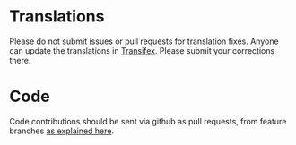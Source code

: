 Translations
============

Please do not submit issues or pull requests for translation fixes. Anyone can update the translations in [Transifex](https://www.transifex.com/projects/p/textsecure-official/). Please submit your corrections there.

Code
====

Code contributions should be sent via github as pull requests, from feature branches [as explained here](https://help.github.com/articles/using-pull-requests).